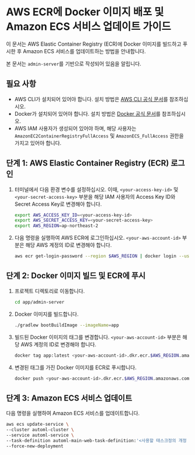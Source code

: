 # AWS ECR에 Docker 이미지 배포 및 Amazon ECS 서비스 업데이트 가이드

이 문서는 AWS Elastic Container Registry (ECR)에 Docker 이미지를 빌드하고 푸시한 후 Amazon ECS 서비스를 업데이트하는 방법을 안내합니다.

본 문서는 `admin-server`를 기반으로 작성되어 있음을 알립니다.

## 필요 사항

- AWS CLI가 설치되어 있어야 합니다. 설치 방법은 [AWS CLI 공식 문서](https://docs.aws.amazon.com/cli/latest/userguide/cli-configure-quickstart.html)를 참조하십시오.
- Docker가 설치되어 있어야 합니다. 설치 방법은 [Docker 공식 문서](https://docs.docker.com/get-docker/)를 참조하십시오.
- AWS IAM 사용자가 생성되어 있어야 하며, 해당 사용자는 `AmazonEC2ContainerRegistryFullAccess` 및 `AmazonECS_FullAccess` 권한을 가지고 있어야 합니다.

## 단계 1: AWS Elastic Container Registry (ECR) 로그인

1. 터미널에서 다음 환경 변수를 설정하십시오. 이때, `<your-access-key-id>` 및 `<your-secret-access-key>` 부분을 해당 IAM 사용자의 Access Key ID와 Secret Access Key로 변경해야 합니다.

   ```bash
   export AWS_ACCESS_KEY_ID=<your-access-key-id>
   export AWS_SECRET_ACCESS_KEY=<your-secret-access-key>
   export AWS_REGION=ap-northeast-2
   ```

2. 다음 명령을 실행하여 AWS ECR에 로그인하십시오. `<your-aws-account-id>` 부분은 해당 AWS 계정의 ID로 변경해야 합니다.

   ```bash
   aws ecr get-login-password --region $AWS_REGION | docker login --username AWS --password-stdin <your-aws-account-id>.dkr.ecr.$AWS_REGION.amazonaws.com
   ```

## 단계 2: Docker 이미지 빌드 및 ECR에 푸시

1. 프로젝트 디렉토리로 이동합니다.

   ```bash
   cd app/admin-server
   ```

2. Docker 이미지를 빌드합니다.

   ```bash
   ./gradlew bootBuildImage --imageName=app
   ```

3. 빌드된 Docker 이미지의 태그를 변경합니다. `<your-aws-account-id>` 부분은 해당 AWS 계정의 ID로 변경해야 합니다.

   ```bash
   docker tag app:latest <your-aws-account-id>.dkr.ecr.$AWS_REGION.amazonaws.com/automl-main-web:latest
   ```

4. 변경된 태그를 가진 Docker 이미지를 ECR로 푸시합니다.

   ```bash
   docker push <your-aws-account-id>.dkr.ecr.$AWS_REGION.amazonaws.com/automl-main-web:latest
   ```

## 단계 3: Amazon ECS 서비스 업데이트

다음 명령을 실행하여 Amazon ECS 서비스를 업데이트합니다.

```bash
aws ecs update-service \
--cluster automl-cluster \
--service automl-service \
--task-definition automl-main-web-task-definition:'<사용할 태스크정의 개정 지정>' \
--force-new-deployment
```
